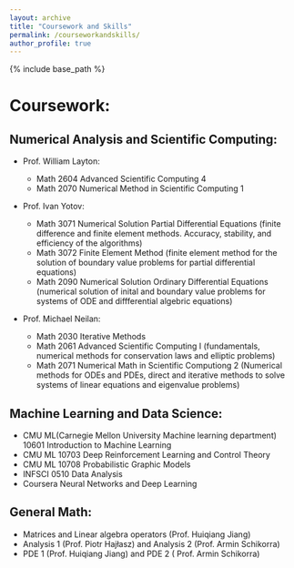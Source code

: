 ```yaml
---
layout: archive
title: "Coursework and Skills"
permalink: /courseworkandskills/
author_profile: true
---
```

{% include base_path %}
# Coursework:
## Numerical Analysis and Scientific Computing:

* Prof. William Layton: 
    * Math 2604 Advanced Scientific Computing 4
    * Math 2070 Numerical Method in Scientific Computing 1

* Prof. Ivan Yotov:
    * Math 3071 Numerical Solution Partial Differential Equations (finite difference and finite element methods.
Accuracy, stability, and efficiency of the algorithms)
    * Math 3072 Finite Element Method (finite element method for the solution of boundary value problems for partial differential equations)
    * Math 2090 Numerical Solution Ordinary Differential Equations (numerical solution of inital and boundary value problems for systems of ODE and diffferential algebric equations)

* Prof. Michael Neilan:
    * Math 2030 Iterative Methods
    * Math 2061 Advanced Scientific Computing I (fundamentals, numerical methods for conservation laws and elliptic problems)
    * Math 2071 Numerical Math in Scientific Computiong 2 (Numerical methods for ODEs and PDEs, direct and iterative methods to solve systems of linear equations and eigenvalue problems) 

## Machine Learning and Data Science:
* CMU ML(Carnegie Mellon University Machine learning department) 10601 Introduction to Machine Learning <br />
* CMU ML 10703 Deep Reinforcement Learning and Control Theory <br />
* CMU ML 10708 Probabilistic Graphic Models <br />
* INFSCI 0510 Data Analysis 
* Coursera Neural Networks and Deep Learning 

## General Math:
* Matrices and Linear algebra operators (Prof. Huiqiang Jiang)
* Analysis 1 (Prof. Piotr Hajłasz) and Analysis 2 (Prof. Armin Schikorra)
* PDE 1 (Prof. Huiqiang Jiang) and PDE 2 ( Prof. Armin Schikorra)
